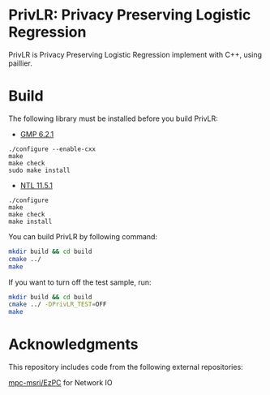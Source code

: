 # PrivLR: Privacy Preserving Logistic Regression

PrivLR is Privacy Preserving Logistic Regression implement with C++, using paillier.

# Build

The following library must be installed before you build PrivLR:

* [GMP 6.2.1](https://gmplib.org/download/gmp/)

```
./configure --enable-cxx
make
make check
sudo make install
```

* [NTL 11.5.1](https://libntl.org/download.html)

```
./configure 
make 
make check
make install
```

You can build PrivLR by following command: 

```bash
mkdir build && cd build
cmake ../
make
```

If you want to turn off the test sample, run:

```bash
mkdir build && cd build
cmake ../ -DPrivLR_TEST=OFF
make
```

# Acknowledgments

This repository includes code from the following external repositories:

[mpc-msri/EzPC](https://github.com/mpc-msri/EzPC) for Network IO